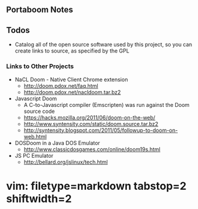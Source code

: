 ## Portaboom Notes ##

## Todos ##
- Catalog all of the open source software used by this project, so you can
  create links to source, as specified by the GPL

### Links to Other Projects ###
- NaCL Doom - Native Client Chrome extension
  - http://doom.pdox.net/faq.html
  - http://doom.pdox.net/nacldoom.tar.bz2
- Javascript Doom
  - A C-to-Javascript compiler (Emscripten) was run against the Doom source
    code
  - https://hacks.mozilla.org/2011/06/doom-on-the-web/
  - http://www.syntensity.com/static/doom.source.tar.bz2
  - http://syntensity.blogspot.com/2011/05/followup-to-doom-on-web.html
- DOSDoom in a Java DOS Emulator
  - http://www.classicdosgames.com/online/doom19s.html
- JS PC Emulator
  - http://bellard.org/jslinux/tech.html

# vim: filetype=markdown tabstop=2 shiftwidth=2
